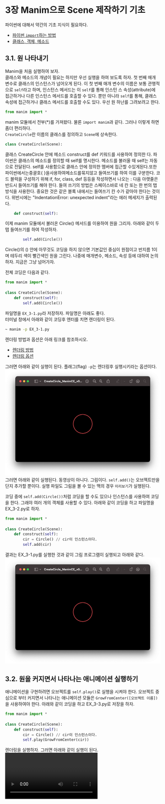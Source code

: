# 3장 Manim으로 Scene 제작하기 기초

파이썬에 대해서 약간의 기초 지식이 필요하다.

- [파이썬 `import`하는 방법](./Chapter3-1.md)
- [클래스, 객체, 메소드](./Chapter3-2.md)

## 3.1. 원 나타내기

Manim을 처음 실행하여 보자.  
클래스와 메소드의 개념이 필요는 하지만 우선 실행을 하여 보도록 하자. 첫 번째 매개 변수로 클래스의 인스턴스가 넘어오게 된다. 이 첫 번째 매개 변수의 이름은 보통 관행적으로 `self`라고 하며, 인스턴스 메서드는 이 `self`를 통해 인스턴 스 속성(attribute)에 접근하거나 다른 인스턴스 메서드를 호출할 수 있다. 뿐만 아니라 `self`를 통해, 클래스 속성에 접근하거나 클래스 메서드를 호출할 수도 있다.
우선 원 하난를 그려보려고 한다.

```python
from manim import *
```

manim 모듈에서 전부(\*)를 가져왔다. 물론 `import manim`과 같다. 그러나 이렇게 하면 좀더 편리하다.  
`CreateCircle`란 이름의 클래스를 정의하고 `Scene`에 상속한다.

```python
class CreateCircle(Scene):
```

클래스 CreateCircle 안에 메소드 construct를 def 키워드를 사용하여 정의한 다. 파이썬은 클래스의 메소드를 정의할 때 self를 명시한다. 메소드를 불러올 때 self는 자동으로 전달된다. self를 사용함으로 클래스 안에 정의한 멤버에 접근할 수있게된다.또한파이썬에서는중괄호{ }을사용하여메소드를묶지않고 들여쓰기를 하여 이를 구분한다. 코드 블럭을 구성하기 위해 if, for, class, def 등등을 작성하면서 나오는 : 다음 아랫줄은 반드시 들여쓰기를 해야 한다. 들여 쓰기의 방법은 스페이스바로 네 칸 또는 한 번의 탭 방식을 사용한다. 중요한 것은 같은 블록 내에서는 들여쓰기 칸 수가 같아야 한다는 것이다. 위반시에는
"IndentationError: unexpected indent"라는 에러 메세지가 출력된다.

```python
    def construct(self):
```

이제 manim 모듈에서 불러온 Circle() 메서드를 이용하여 원을 그리자. 아래와 같이 두 탭 들여쓰기를 하여 작성하자.

```python
        self.add(Circle())
```

Circle()의 () 안에 아무것도 코딩을 하지 않으면 기본값인 중심이 원점이고 반지름 1이며 테두리 색이 빨간색인 원을 그린다. 나중에 매개변수, 메소드, 속성 등에 대하여 논의하자. 지금은 그냥 넘어가자.

전체 코딩은 다음과 같다.

```python
from manim import *

class CreateCircle(Scene):
    def construct(self):
        self.add(Circle())
```

파일명을 `EX_3-1.py`라 저장하자. 파일명은 아래도 좋다.  
터미널 창에서 아래와 같이 코딩후 엔터를 치면 렌더링이 된다.

```bash
~ manim -p EX_3-1.py
```

렌더링 방법과 옵션은 아래 링크를 참조하시오.

- [렌더링 방법](./Chapter3-4.md)
- [렌더링 옵션](./Chapter3-3.md)

그러면 아래와 같이 실행이 된다. 플래그(flag) `-p`는 렌더링후 실행시키라는 옵션이다.
![실행](./images/EX_3-1.png)
그러면 아래와 같이 실행된다. 동영상이 아니다. 그림이다. `self.add()`는 오브젝트만을 단지 추가할 뿐이다. 실행 파일도 그림을 볼 수 있는 맥의 경우 `미리보기`가 실행된다.

코딩 중에 `self.add(Circle())`처럼 코딩을 할 수도 있으나 인스턴스를 사용하여 코딩을 한다. 그래야 여러 개의 객체를 사용할 수 있다. 아래와 같이 코딩을 하고 파일명을 EX_3-2.py로 하자.

```python
from manim import *

class CreateCircle(Scene):
    def construct(self):
        cir = Circle() // cir이 인스턴스이다.
        self.add(cir)
```

결과는 EX_3-1.py를 실행한 것과 같이 그림 프로그램이 실행되고 아래와 같다.
![실행](./images/EX_3-2.png)

## 3.2. 원을 커지면서 나타나는 애니메이션 실행하기

애니메이션을 구현하려면 오브젝트를 `self.play()`로 실행을 시켜야 한다. 오브젝트 중심으로 부터 커지면서 나타나는 애니메이션 모듈은 `GrowFromCenter([오브젝트 이름])`을 사용하여야 한다. 아래와 같이 코딩을 하고 EX_3-3.py로 저장을 하자.

```python
from manim import *

class CreateCircle(Scene):
    def construct(self):
        cir = Circle() // cir이 인스턴스이다.
        self.play(GrowFromCenter(cir))
```

렌더링을 실행하자. 그러면 아래와 같이 실행이 된다.  
![영상 실행](./movies/EX_3-3.mp4)
